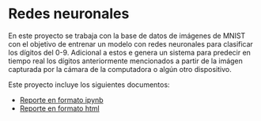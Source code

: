 # Redes neuronales
En este proyecto se trabaja con la base de datos de imágenes de MNIST con el objetivo de entrenar un modelo con redes neuronales para clasificar los dígitos del 0-9. Adicional a estos e genera un sistema para predecir en tiempo real los dígitos anteriormente mencionados a partir de la imágen capturada por la cámara de la computadora o algún otro dispositivo.

Este proyecto incluye los siguientes documentos:
- [Reporte en formato ipynb](./Redes.ipynb)
- [Reporte en formato html](./Redes.html)
